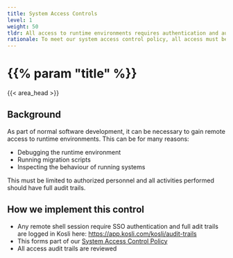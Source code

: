 ```yaml
---
title: System Access Controls
level: 1
weight: 50
tldr: All access to runtime environments requires authentication and audit trails
rationale: To meet our system access control policy, all access must be approved and auditable
---
```


# {{% param "title" %}}
{{< area_head >}}

## Background

As part of normal software development, it can be necessary to gain remote access to runtime environments.  This can be for many reasons:

* Debugging the runtime environment
* Running migration scripts
* Inspecting the behaviour of running systems

This must be limited to authorized personnel and all activities performed should have full audit trails.

## How we implement this control

* Any remote shell session require SSO authentication and full adit trails are logged in Kosli here: https://app.kosli.com/kosli/audit-trails
* This forms part of our [System Access Control Policy](https://app.drata.com/policy-builder/18)
* All access audit trails are reviewed